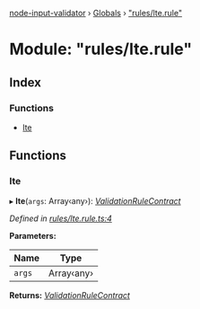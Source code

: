 [node-input-validator](../README.md) › [Globals](../globals.md) › ["rules/lte.rule"](_rules_lte_rule_.md)

# Module: "rules/lte.rule"

## Index

### Functions

* [lte](_rules_lte_rule_.md#lte)

## Functions

###  lte

▸ **lte**(`args`: Array‹any›): *[ValidationRuleContract](../interfaces/_contracts_.validationrulecontract.md)*

*Defined in [rules/lte.rule.ts:4](https://github.com/bitnbytesio/node-input-validator/blob/952f4ba/src/rules/lte.rule.ts#L4)*

**Parameters:**

Name | Type |
------ | ------ |
`args` | Array‹any› |

**Returns:** *[ValidationRuleContract](../interfaces/_contracts_.validationrulecontract.md)*
